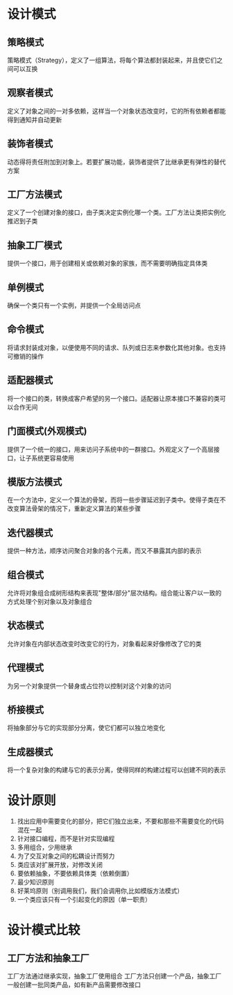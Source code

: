 # 设计模式

## 策略模式
策略模式（Strategy），定义了一组算法，将每个算法都封装起来，并且使它们之间可以互换


## 观察者模式
定义了对象之间的一对多依赖，这样当一个对象状态改变时，它的所有依赖者都能得到通知并自动更新

## 装饰者模式
动态得将责任附加到对象上。若要扩展功能，装饰者提供了比继承更有弹性的替代方案

## 工厂方法模式
定义了一个创建对象的接口，由子类决定实例化哪一个类。工厂方法让类把实例化推迟到子类

## 抽象工厂模式
提供一个接口，用于创建相关或依赖对象的家族，而不需要明确指定具体类

## 单例模式
确保一个类只有一个实例，并提供一个全局访问点

## 命令模式
将请求封装成对象，以便使用不同的请求、队列或日志来参数化其他对象。也支持可撤销的操作

## 适配器模式
将一个接口的类，转换成客户希望的另一个接口。适配器让原本接口不兼容的类可以合作无间

## 门面模式(外观模式)
提供了一个统一的接口，用来访问子系统中的一群接口。外观定义了一个高层接口，让子系统更容易使用

## 模版方法模式
在一个方法中，定义一个算法的骨架，而将一些步骤延迟到子类中。使得子类在不改变算法骨架的情况下，重新定义算法的某些步骤

## 迭代器模式
提供一种方法，顺序访问聚合对象的各个元素，而又不暴露其内部的表示

## 组合模式
允许将对象组合成树形结构来表现"整体/部分"层次结构。组合能让客户以一致的方式处理个别对象以及对象组合

## 状态模式
允许对象在内部状态改变时改变它的行为，对象看起来好像修改了它的类

## 代理模式
为另一个对象提供一个替身或占位符以控制对这个对象的访问

## 桥接模式
将抽象部分与它的实现部分分离，使它们都可以独立地变化

## 生成器模式
将一个复杂对象的构建与它的表示分离，使得同样的构建过程可以创建不同的表示




# 设计原则

1. 找出应用中需要变化的部分，把它们独立出来，不要和那些不需要变化的代码混在一起
2. 针对接口编程，而不是针对实现编程
3. 多用组合，少用继承
4. 为了交互对象之间的松耦设计而努力
5. 类应该对扩展开放，对修改关闭
6. 要依赖抽象，不要依赖具体类（依赖倒置）
7. 最少知识原则
8. 好莱坞原则（别调用我们，我们会调用你,比如模版方法模式）
9. 一个类应该只有一个引起变化的原因（单一职责）


# 设计模式比较

## 工厂方法和抽象工厂
工厂方法通过继承实现，抽象工厂使用组合
工厂方法只创建一个产品，抽象工厂一般创建一批同类产品，如有新产品需要修改接口














